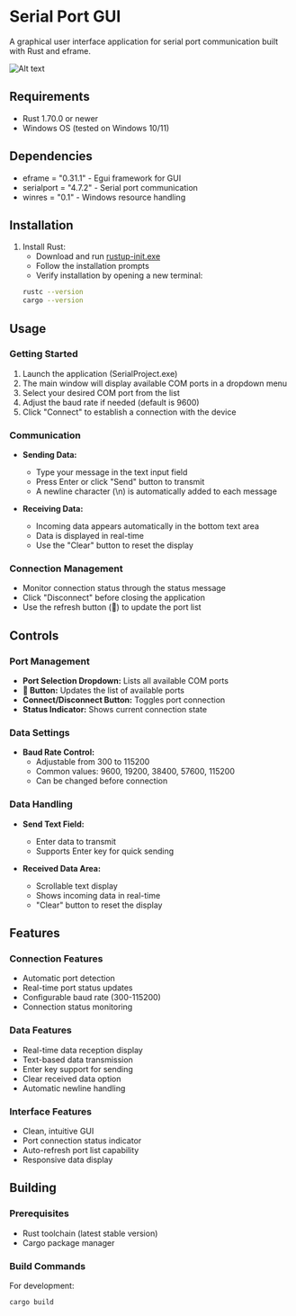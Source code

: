 # Serial Port GUI

A graphical user interface application for serial port communication built with Rust and eframe.

![Alt text](https://example.com/path/to/image.png)

## Requirements

- Rust 1.70.0 or newer
- Windows OS (tested on Windows 10/11)

## Dependencies

- eframe = "0.31.1" - Egui framework for GUI
- serialport = "4.7.2" - Serial port communication
- winres = "0.1" - Windows resource handling

## Installation

1. Install Rust:
   - Download and run [rustup-init.exe](https://rustup.rs/)
   - Follow the installation prompts
   - Verify installation by opening a new terminal:
   ```bash
   rustc --version
   cargo --version
   ```

## Usage

### Getting Started
1. Launch the application (SerialProject.exe)
2. The main window will display available COM ports in a dropdown menu
3. Select your desired COM port from the list
4. Adjust the baud rate if needed (default is 9600)
5. Click "Connect" to establish a connection with the device

### Communication
- **Sending Data:**
  - Type your message in the text input field
  - Press Enter or click "Send" button to transmit
  - A newline character (\n) is automatically added to each message
  
- **Receiving Data:**
  - Incoming data appears automatically in the bottom text area
  - Data is displayed in real-time
  - Use the "Clear" button to reset the display

### Connection Management
- Monitor connection status through the status message
- Click "Disconnect" before closing the application
- Use the refresh button (🔄) to update the port list

## Controls

### Port Management
- **Port Selection Dropdown:** Lists all available COM ports
- **🔄 Button:** Updates the list of available ports
- **Connect/Disconnect Button:** Toggles port connection
- **Status Indicator:** Shows current connection state

### Data Settings
- **Baud Rate Control:** 
  - Adjustable from 300 to 115200
  - Common values: 9600, 19200, 38400, 57600, 115200
  - Can be changed before connection

### Data Handling
- **Send Text Field:** 
  - Enter data to transmit
  - Supports Enter key for quick sending
  
- **Received Data Area:**
  - Scrollable text display
  - Shows incoming data in real-time
  - "Clear" button to reset the display

## Features

### Connection Features
- Automatic port detection
- Real-time port status updates
- Configurable baud rate (300-115200)
- Connection status monitoring

### Data Features
- Real-time data reception display
- Text-based data transmission
- Enter key support for sending
- Clear received data option
- Automatic newline handling

### Interface Features
- Clean, intuitive GUI
- Port connection status indicator
- Auto-refresh port list capability
- Responsive data display

## Building

### Prerequisites
- Rust toolchain (latest stable version)
- Cargo package manager

### Build Commands

For development:
```bash
cargo build

